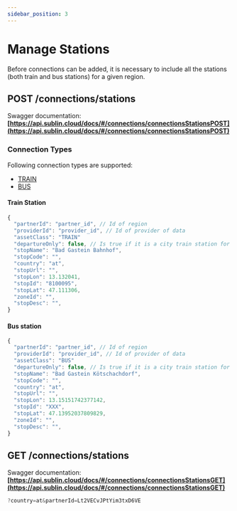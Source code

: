 ```yaml
---
sidebar_position: 3
---
```


# Manage Stations

Before connections can be added, it is necessary to include all the stations (both train and bus stations) for a given region.

## POST /connections/stations
Swagger documentation: 
**[https://api.sublin.cloud/docs/#/connections/connectionsStationsPOST](https://api.sublin.cloud/docs/#/connections/connectionsStationsPOST)**

### Connection Types
Following connection types are supported:
  - [TRAIN](#TRAIN) 
  - [BUS](#BUS) 


#### <a name="TRAIN" />Train Station

```jsx title="Train station Bad Gastein'"
{
  "partnerId": "partner_id", // Id of region
  "providerId": "provider_id", // Id of provider of data
  "assetClass": "TRAIN"
  "departureOnly": false, // Is true if it is a city train station for departure only
  "stopName": "Bad Gastein Bahnhof",
  "stopCode": "",
  "country": "at",
  "stopUrl": "",
  "stopLon": 13.132041,
  "stopId": "8100095",
  "stopLat": 47.111306,
  "zoneId": "",
  "stopDesc": "",
}
```

#### <a name="BUS" />Bus station

```jsx title="A bus station in Bad Gastein"
{
  "partnerId": "partner_id", // Id of region
  "providerId": "provider_id", // Id of provider of data
  "assetClass": "BUS"
  "departureOnly": false, // Is true if it is a city train station for departure only
  "stopName": "Bad Gastein Kötschachdorf",
  "stopCode": "",
  "country": "at",
  "stopUrl": "",
  "stopLon": 13.15151742377142,
  "stopId": "XXX",
  "stopLat": 47.13952037809829,
  "zoneId": "",
  "stopDesc": "",
}
```

## GET /connections/stations
Swagger documentation: **[https://api.sublin.cloud/docs/#/connections/connectionsStationsGET](https://api.sublin.cloud/docs/#/connections/connectionsStationsGET)**

```jsx title="Query example for all stations of a region"
?country=at&partnerId=Lt2VECvJPtYim3txD6VE
```